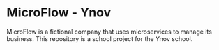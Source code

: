 # MicroFlow - Ynov

MicroFlow is a fictional company that uses microservices to manage its business. This repository is a school project for the Ynov school.
